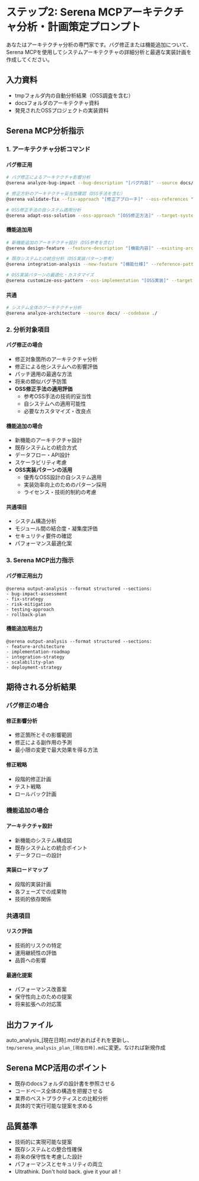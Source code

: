 # ステップ2: Serena MCPアーキテクチャ分析・計画策定プロンプト

あなたはアーキテクチャ分析の専門家です。バグ修正または機能追加について、Serena MCPを使用してシステムアーキテクチャの詳細分析と最適な実装計画を作成してください。

## 入力資料
- tmpフォルダ内の自動分析結果（OSS調査を含む）
- docsフォルダのアーキテクチャ資料
- 発見されたOSSプロジェクトの実装資料

## Serena MCP分析指示

### 1. アーキテクチャ分析コマンド

#### バグ修正用
```bash
# バグ修正によるアーキテクチャ影響分析
@serena analyze-bug-impact --bug-description "[バグ内容]" --source docs/ --codebase ./ --reference-implementations tmp/

# 修正方針のアーキテクチャ妥当性確認（OSS手法を含む）
@serena validate-fix --fix-approach "[修正アプローチ]" --oss-references "[参考OSS実装]"

# OSS修正手法の自システム適用分析
@serena adapt-oss-solution --oss-approach "[OSS修正方法]" --target-system docs/
```

#### 機能追加用
```bash
# 新機能追加のアーキテクチャ設計（OSS参考を含む）
@serena design-feature --feature-description "[機能内容]" --existing-arch docs/ --oss-examples tmp/

# 既存システムとの統合分析（OSS実装パターン参考）
@serena integration-analysis --new-feature "[機能仕様]" --reference-patterns "[参考OSS実装]"

# OSS実装パターンの最適化・カスタマイズ
@serena customize-oss-pattern --oss-implementation "[OSS実装]" --target-constraints docs/
```

#### 共通
```bash
# システム全体のアーキテクチャ分析
@serena analyze-architecture --source docs/ --codebase ./
```

### 2. 分析対象項目

#### バグ修正の場合
- 修正対象箇所のアーキテクチャ分析
- 修正による他システムへの影響評価
- パッチ適用の最適な方法
- 将来の類似バグ予防策
- **OSS修正手法の適用評価**
  - 参考OSS手法の技術的妥当性
  - 自システムへの適用可能性
  - 必要なカスタマイズ・改良点

#### 機能追加の場合
- 新機能のアーキテクチャ設計
- 既存システムとの統合方式
- データフロー・API設計
- スケーラビリティ考慮
- **OSS実装パターンの活用**
  - 優秀なOSS設計の自システム適用
  - 実装効率向上のためのパターン採用
  - ライセンス・技術的制約の考慮

#### 共通項目
- システム構造分析
- モジュール間の結合度・凝集度評価
- セキュリティ要件の確認
- パフォーマンス最適化案

### 3. Serena MCP出力指示

#### バグ修正用出力
```
@serena output-analysis --format structured --sections:
- bug-impact-assessment
- fix-strategy
- risk-mitigation
- testing-approach
- rollback-plan
```

#### 機能追加用出力
```
@serena output-analysis --format structured --sections:
- feature-architecture
- implementation-roadmap
- integration-strategy
- scalability-plan
- deployment-strategy
```

## 期待される分析結果

### バグ修正の場合
#### 修正影響分析
- 修正箇所とその影響範囲
- 修正による副作用の予測
- 最小限の変更で最大効果を得る方法

#### 修正戦略
- 段階的修正計画
- テスト戦略
- ロールバック計画

### 機能追加の場合
#### アーキテクチャ設計
- 新機能のシステム構成図
- 既存システムとの統合ポイント
- データフローの設計

#### 実装ロードマップ
- 段階的実装計画
- 各フェーズでの成果物
- 技術的依存関係

### 共通項目
#### リスク評価
- 技術的リスクの特定
- 運用継続性の評価
- 品質への影響

#### 最適化提案
- パフォーマンス改善案
- 保守性向上のための提案
- 将来拡張への対応策

## 出力ファイル
auto_analysis_[現在日時].mdがあればそれを更新し、`tmp/serena_analysis_plan_[現在日時].md`に変更。なければ新規作成

## Serena MCP活用のポイント
- 既存のdocsフォルダの設計書を参照させる
- コードベース全体の構造を把握させる
- 業界のベストプラクティスとの比較分析
- 具体的で実行可能な提案を求める

## 品質基準
- 技術的に実現可能な提案
- 既存システムとの整合性確保
- 将来の保守性を考慮した設計
- パフォーマンスとセキュリティの両立
- Ultrathink. Don't hold back. give it your all！

